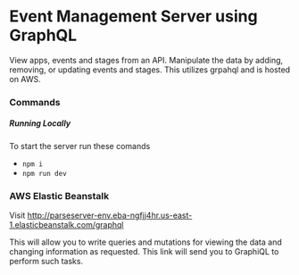 # Event Management Server using GraphQL

View apps, events and stages from an API. Manipulate the data by adding, removing, or updating events and stages. This utilizes grpahql and is hosted on AWS.

### Commands

##### Running Locally

To start the server run these comands

- `npm i`
- `npm run dev`

### AWS Elastic Beanstalk

Visit http://parseserver-env.eba-ngfjj4hr.us-east-1.elasticbeanstalk.com/graphql

This will allow you to write queries and mutations for viewing the data and changing information as requested. This link will send you to GraphiQL to perform such tasks.

```

```
